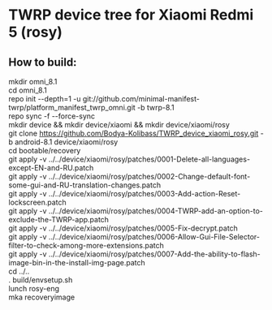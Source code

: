 TWRP device tree for Xiaomi Redmi 5 (rosy)
========================================================
How to build:
--------------------------------------------
mkdir omni_8.1    
cd omni_8.1   
repo init --depth=1 -u git://github.com/minimal-manifest-twrp/platform_manifest_twrp_omni.git -b twrp-8.1   
repo sync -f --force-sync   
mkdir device && mkdir device/xiaomi && mkdir device/xiaomi/rosy   
git clone https://github.com/Bodya-Kolibass/TWRP_device_xiaomi_rosy.git -b android-8.1 device/xiaomi/rosy   
cd bootable/recovery    
git apply -v ../../device/xiaomi/rosy/patches/0001-Delete-all-languages-except-EN-and-RU.patch    
git apply -v ../../device/xiaomi/rosy/patches/0002-Change-default-font-some-gui-and-RU-translation-changes.patch    
git apply -v ../../device/xiaomi/rosy/patches/0003-Add-action-Reset-lockscreen.patch    
git apply -v ../../device/xiaomi/rosy/patches/0004-TWRP-add-an-option-to-exclude-the-TWRP-app.patch     
git apply -v ../../device/xiaomi/rosy/patches/0005-Fix-decrypt.patch   
git apply -v ../../device/xiaomi/rosy/patches/0006-Allow-Gui-File-Selector-filter-to-check-among-more-extensions.patch  
git apply -v ../../device/xiaomi/rosy/patches/0007-Add-the-ability-to-flash-image-bin-in-the-install-img-page.patch     
cd ../..    
. build/envsetup.sh   
lunch rosy-eng    
mka recoveryimage   
